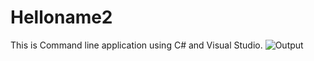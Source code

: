 # Helloname2
This is Command line application using C# and Visual Studio.
![Output](https://github.com/maulikpatel1992/Helloname2/blob/master/images/screenshot.png?raw=true)
